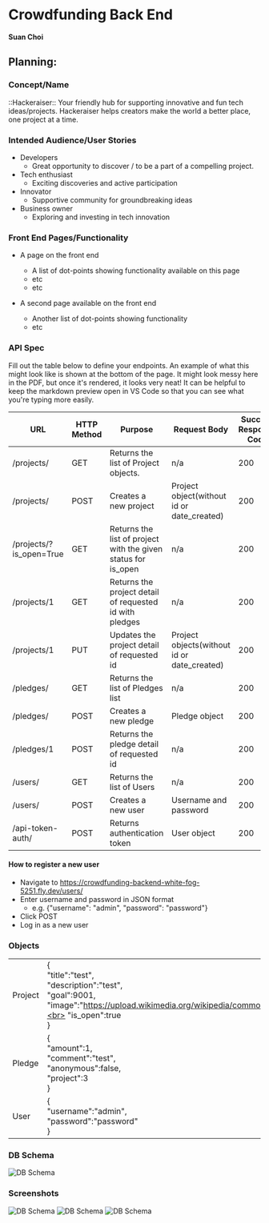 # Crowdfunding Back End

**Suan Choi**

## Planning:

### Concept/Name
::Hackeraiser::
Your friendly hub for supporting innovative and fun tech ideas/projects. Hackeraiser helps creators make the world a better place, one project at a time.

### Intended Audience/User Stories
- Developers
  - Great opportunity to discover / to be a part of a compelling project.
- Tech enthusiast
  - Exciting discoveries and active participation
- Innovator
  - Supportive community for groundbreaking ideas
- Business owner
  - Exploring and investing in tech innovation

### Front End Pages/Functionality

- A page on the front end
  - A list of dot-points showing functionality available on this page
  - etc
  - etc

- A second page available on the front end
  - Another list of dot-points showing functionality
  - etc

### API Spec

Fill out the table below to define your endpoints. An example of what this might look like is shown at the bottom of the page. It might look messy here in the PDF, but once it's rendered, it looks very neat! It can be helpful to keep the markdown preview open in VS Code so that you can see what you're typing more easily.

| URL | HTTP Method | Purpose | Request Body | Success Response Code | Authentication/Authorisation |
| --- | ------ | ----------------------- | ------------ | ------- | ---------- |
| /projects/ |  GET  | Returns the list of Project objects. | n/a | 200 | Not Required |
| /projects/ | POST | Creates a new project | Project object(without id or date_created) | 200 | Login Required |
| /projects/?is_open=True | GET | Returns the list of project with the given status for is_open | n/a | 200 | Not Required |
| /projects/1     | GET | Returns the project detail of requested id with pledges | n/a | 200 | Not Required  |
| /projects/1     | PUT | Updates the project detail of requested id | Project objects(without id or date_created) | 200 | Login Required  |
| /pledges/    | GET | Returns the list of Pledges list | n/a | 200  | Not Required |
| /pledges/    | POST | Creates a new pledge | Pledge object | 200  | Login Required |
| /pledges/1    | POST | Returns the pledge detail of requested id | n/a | 200  | Login Required |
| /users/    | GET | Returns the list of Users | n/a | 200  | Login Required - only super user is permitted to view |
| /users/    | POST | Creates a new user | Username and password | 200  | Not Required |
| /api-token-auth/    | POST | Returns authentication token | User object | 200  |  |


#### How to register a new user

- Navigate to https://crowdfunding-backend-white-fog-5251.fly.dev/users/
- Enter username and password in JSON format
  - e.g. {"username": "admin", "password": "password"}
- Click POST
- Log in as a new user 

### Objects

|    |  |
|-------------|-------------|
| Project | { <br> "title":"test",<br> "description":"test", <br>"goal":9001,<br> "image":"https://upload.wikimedia.org/wikipedia/commons/b/bd/Test.svg",<br> "is_open":true <br>} |
| Pledge  | {<br>  "amount":1,<br>  "comment":"test",<br>  "anonymous":false,<br>  "project":3 <br>} |
| User | {<br>"username":"admin",<br>"password":"password"<br>}

### DB Schema

![DB Schema](./crowdfunding/staticfiles/public/img/db-schema.png)

### Screenshots

![DB Schema](./crowdfunding/staticfiles/public/img/get-userlist.png)
![DB Schema](./crowdfunding/staticfiles/public/img/post-user.png)
![DB Schema](./crowdfunding/staticfiles/public/img/post-project-fail.png)